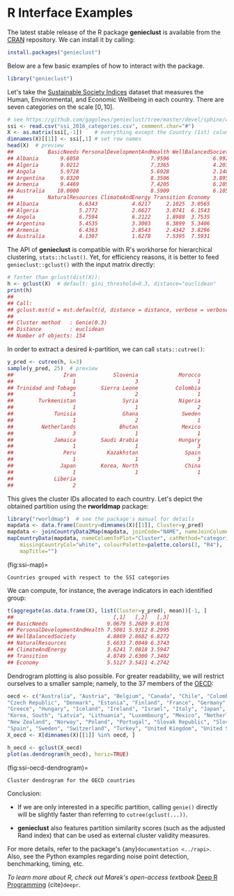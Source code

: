 


# R Interface Examples

The latest stable release of the R package **genieclust** is available from the
[CRAN](https://CRAN.R-project.org/package=genieclust) repository.
We can install it by calling:


``` r
install.packages("genieclust")
```


Below are a few basic examples of how to interact with the package.


``` r
library("genieclust")
```



Let's take the [Sustainable Society Indices](http://www.ssfindex.com/)
dataset that measures the Human, Environmental, and Economic Wellbeing
in each country. There are seven categories on the scale $[0, 10]$.


``` r
# see https://github.com/gagolews/genieclust/tree/master/devel/sphinx/weave
ssi <- read.csv("ssi_2016_categories.csv", comment.char="#")
X <- as.matrix(ssi[,-1])    # everything except the Country (1st) column
dimnames(X)[[1]] <- ssi[,1] # set row names
head(X)  # preview
##           BasicNeeds PersonalDevelopmentAndHealth WellBalancedSociety
## Albania       9.6058                       7.9596              6.9926
## Algeria       9.0212                       7.3365              4.2039
## Angola        5.9728                       5.6928              2.1401
## Argentina     9.8320                       8.3506              3.8952
## Armenia       9.4469                       7.4205              6.2892
## Australia    10.0000                       8.5909              6.1055
##           NaturalResources ClimateAndEnergy Transition Economy
## Albania             6.6343           4.6217     2.1025  3.0565
## Algeria             5.2772           2.6627     3.0741  6.1543
## Angola              6.7594           6.2122     1.8988  3.7535
## Argentina           5.4535           3.3003     6.3899  5.3406
## Armenia             6.4363           2.8543     2.4342  3.8296
## Australia           4.1307           1.6278     7.5395  7.5931
```


The API of **genieclust** is compatible with R's workhorse
for hierarchical clustering, `stats::hclust()`.
Yet, for efficiency reasons, it is better to feed `genieclust::gclust()`
with the input matrix directly:



``` r
# faster than gclust(dist(X)):
h <- gclust(X)  # default: gini_threshold=0.3, distance="euclidean"
print(h)
##
## Call:
## gclust.mst(d = mst.default(d, distance = distance, verbose = verbose,     ...), gini_threshold = gini_threshold, verbose = verbose)
##
## Cluster method   : Genie(0.3)
## Distance         : euclidean
## Number of objects: 154
```

In order to extract a desired *k*-partition, we can call `stats::cutree()`:


``` r
y_pred <- cutree(h, k=3)
sample(y_pred, 25)  # preview
##                Iran            Slovenia             Morocco
##                   1                   3                   1
## Trinidad and Tobago        Sierra Leone            Colombia
##                   1                   2                   1
##        Turkmenistan               Syria             Nigeria
##                   1                   1                   2
##             Tunisia               Ghana              Sweden
##                   1                   2                   1
##         Netherlands              Bhutan              Mexico
##                   3                   1                   1
##             Jamaica        Saudi Arabia             Hungary
##                   1                   1                   3
##                Peru          Kazakhstan               Spain
##                   1                   1                   3
##               Japan        Korea, North               China
##                   1                   1                   1
##             Liberia
##                   2
```

This gives the cluster IDs allocated to each country.
Let's depict the obtained partition using the **rworldmap** package:


``` r
library("rworldmap")  # see the package's manual for details
mapdata <- data.frame(Country=dimnames(X)[[1]], Cluster=y_pred)
mapdata <- joinCountryData2Map(mapdata, joinCode="NAME", nameJoinColumn="Country")
mapCountryData(mapdata, nameColumnToPlot="Cluster", catMethod="categorical",
    missingCountryCol="white", colourPalette=palette.colors(3, "R4"),
    mapTitle="")
```

(fig:ssi-map)=
```{figure} r-figures/ssi-map-1.*
Countries grouped with respect to the SSI categories
```


We can compute, for instance, the average indicators in each identified group:


``` r
t(aggregate(as.data.frame(X), list(Cluster=y_pred), mean))[-1, ]
##                                [,1]   [,2]   [,3]
## BasicNeeds                   9.0679 5.2689 9.8178
## PersonalDevelopmentAndHealth 7.5081 5.9312 8.2995
## WellBalancedSociety          4.8869 2.8682 6.8272
## NaturalResources             5.6633 7.0040 6.3743
## ClimateAndEnergy             3.6241 7.0818 3.5947
## Transition                   4.0749 2.6300 7.3402
## Economy                      5.5127 3.5411 4.2742
```


Dendrogram plotting is also possible.
For greater readability, we will restrict ourselves to a smaller sample;
namely, to the 37 members of the [OECD](https://en.wikipedia.org/wiki/OECD):


``` r
oecd <- c("Australia", "Austria", "Belgium", "Canada", "Chile", "Colombia",
"Czech Republic", "Denmark", "Estonia", "Finland", "France", "Germany",
"Greece", "Hungary", "Iceland", "Ireland", "Israel", "Italy", "Japan",
"Korea, South", "Latvia", "Lithuania", "Luxembourg", "Mexico", "Netherlands",
"New Zealand", "Norway", "Poland", "Portugal", "Slovak Republic", "Slovenia",
"Spain", "Sweden", "Switzerland", "Turkey", "United Kingdom", "United States")
X_oecd <- X[dimnames(X)[[1]] %in% oecd, ]
```



``` r
h_oecd <- gclust(X_oecd)
plot(as.dendrogram(h_oecd), horiz=TRUE)
```

(fig:ssi-oecd-dendrogram)=
```{figure} r-figures/ssi-oecd-dendrogram-1.*
Cluster dendrogram for the OECD countries
```



Conclusion:

* If we are only interested in a specific partition,
calling `genie()` directly will be slightly faster than referring to
`cutree(gclust(...))`.

* **genieclust** also features partition similarity scores
(such as the adjusted Rand index) that can be used as
external cluster validity measures.

For more details, refer to the package's {any}`documentation <../rapi>`.
Also, see the Python examples regarding noise point detection,
benchmarking, timing, etc.

*To learn more about R, check out Marek's open-access textbook*
[Deep R Programming](https://deepr.gagolewski.com/)
{cite}`deepr`.
